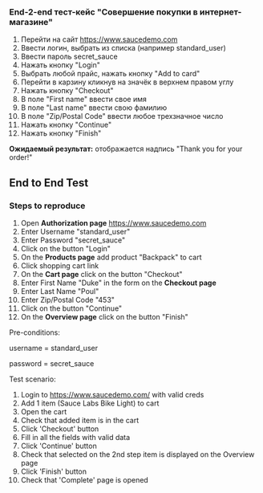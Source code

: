 ### **End-2-end тест-кейс "Совершение покупки в интернет-магазине"**

1. Перейти на сайт https://www.saucedemo.com
2. Ввести логин, выбрать из списка (например standard_user)
3. Ввести пароль secret_sauce
4. Нажать кнопку "Login"
5. Выбрать любой прайс, нажать кнопку "Add to card"
6. Перейти в карзину кликнув на значёк в верхнем правом углу
7. Нажать кнопку "Checkout"
8. В поле "First name" ввести свое имя
9. В поле "Last name" ввести свою фамилию
10. В поле "Zip/Postal Code" ввести любое трехзначное число
11. Нажать кнопку "Continue"
12. Нажать кнопку "Finish"

**Ожидаемый результат:** отображается надпись
"Thank you for your order!"


## End to End Test
### Steps to reproduce
1. Open **Authorization page** https://www.saucedemo.com
2. Enter Username "standard_user"
3. Enter Password "secret_sauce"
4. Click on the button "Login"
5. On the **Products page** add product "Backpack" to cart
6. Click shopping cart link
7. On the **Cart page** click on the button "Checkout"
8. Enter First Name "Duke" in the form on the **Checkout page**
9. Enter Last Name "Poul"
10. Enter Zip/Postal Code "453"
11. Click on the button "Continue"
12. On the **Overview page** click on the button "Finish"


Pre-conditions:

username = standard_user

password = secret_sauce

Test scenario:
1. Login to https://www.saucedemo.com/ with valid creds
2. Add 1 item (Sauce Labs Bike Light) to cart
3. Open the cart
4. Check that added item is in the cart
5. Click 'Checkout' button
6. Fill in all the fields with valid data
7. Click 'Continue' button
8. Check that selected on the 2nd step item is displayed on the Overview page
9. Click 'Finish' button
10. Check that 'Complete' page is opened
